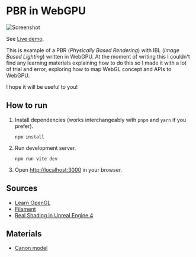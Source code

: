 # PBR in WebGPU

![Screenshot](screenshot.png)

See [Live demo](https://tchayen.com/webgpu-pbr).

This is example of a PBR (_Physically Based Rendering_) with IBL (_Image Based Lighting_) written in WebGPU. At the moment of writing this I couldn't find any learning materials explaining how to do this so I made it with a lot of trial and error, exploring how to map WebGL concept and APIs to WebGPU.

I hope it will be useful to you!

## How to run

1. Install dependencies (works interchangeably with `pnpm` and `yarn` if you prefer).

   ```
   npm install
   ```

2. Run development server.

   ```
   npm run vite dev
   ```

3. Open [http://localhost:3000](http://localhost:3000) in your browser.

## Sources

- [Learn OpenGL](https://learnopengl.com)
- [Filament](https://google.github.io/filament/Filament.html)
- [Real Shading in Unreal Engine 4](https://blog.selfshadow.com/publications/s2013-shading-course/karis/s2013_pbs_epic_notes_v2.pdf)

## Materials

- [Canon model](https://polyhaven.com/a/cannon_01)
